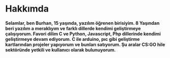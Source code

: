 <h1>Hakkımda</h1>
<h4>Selamlar, ben Burhan, 15 yaşında, yazılım öğrenen birisiyim. 8 Yaşından beri yazılım a meraklıyım ve farklı dillerde kendimi geliştirmeye çalışıyorum. 
Favori dilim C ve Python, Javascript, Php dillerinde kendimi geliştirmeye devam ediyorum.
C ile arduino, pıc gibi geliştirme kartlarından projeler yapıyorum ve bunları satıyorum.
Şu aralar CS:GO hile sektöründe yetkili ve kullanıcı olarak bulunuyorum.</h4>



